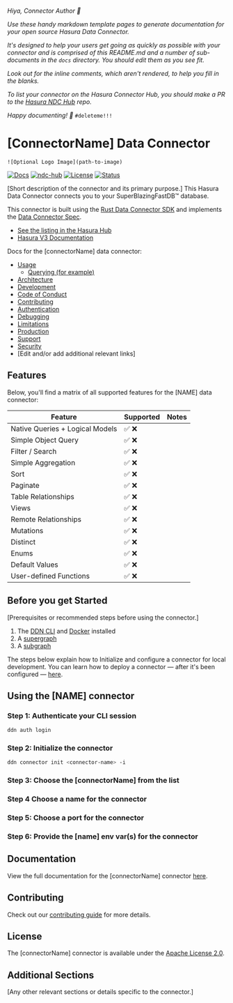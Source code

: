 _Hiya, Connector Author 👋_

_Use these handy markdown template pages to generate documentation for your open source Hasura Data Connector._

_It's designed to help your users get going as quickly as possible with your connector and is comprised of this 
README.md and a number of sub-documents in the `docs` directory. You should edit them as you see fit._ 

_Look out for the inline comments, which aren't rendered, to help you fill in the blanks._

_To list your connector on the Hasura Connector Hub, you should make a PR to the 
[Hasura NDC Hub](https://github.com/hasura/ndc-hub) repo._

_Happy documenting! 🚀_
`#deleteme!!!`

# [ConnectorName] Data Connector

`![Optional Logo Image](path-to-image)`

[![Docs](https://img.shields.io/badge/docs-v3.x-brightgreen.svg?style=flat)](https://hasura.io/docs/3.0/latest/connectors/postgresql/)
[![ndc-hub](https://img.shields.io/badge/ndc--hub-postgres-blue.svg?style=flat)](https://hasura.io/connectors/ndc-postgres)
[![License](https://img.shields.io/badge/license-Apache--2.0-purple.svg?style=flat)](LICENSE.txt)
[![Status](https://img.shields.io/badge/status-alpha-yellow.svg?style=flat)](./readme.md)

[Short description of the connector and its primary purpose.]
This Hasura Data Connector connects you to your SuperBlazingFastDB™ database. 

This connector is built using the [Rust Data Connector SDK](https://github.com/hasura/ndc-hub#rusk-sdk) and implements the [Data Connector Spec](https://github.com/hasura/ndc-spec).

- [See the listing in the Hasura Hub](https://hasura.io/connectors/[connector-name])
- [Hasura V3 Documentation](https://hasura.io/docs/3.0/)

Docs for the [connectorName] data connector:
<!-- TODO: Edit, change, delete as your wish. 
You must have Code of Conduct, Contributing, Support and Security though -->
- [Usage](./docs/usage/index.md)
  - [Querying (for example)](./docs/usage/querying.md)
- [Architecture](./docs/architecture.md)
- [Development](./docs/development.md)
- [Code of Conduct](./docs/code-of-conduct.md)
- [Contributing](./docs/contributing.md)
- [Authentication](./docs/authentication.md)
- [Debugging](./docs/debugging.md)
- [Limitations](./docs/limitations.md)
- [Production](./docs/production.md)
- [Support](./docs/support.md)
- [Security](./docs/security.md)
- [Edit and/or add additional relevant links]

## Features

Below, you'll find a matrix of all supported features for the [NAME] data connector:

<!-- TODO: Your README should contain only a single matrix; choose one below and remove either the ✅ or ❌ from each
row -->

<!-- OLTP matrix -->

| Feature                         | Supported | Notes |
| ------------------------------- | --------- | ----- |
| Native Queries + Logical Models | ✅ ❌     |       |
| Simple Object Query             | ✅ ❌     |       |
| Filter / Search                 | ✅ ❌     |       |
| Simple Aggregation              | ✅ ❌     |       |
| Sort                            | ✅ ❌     |       |
| Paginate                        | ✅ ❌     |       |
| Table Relationships             | ✅ ❌     |       |
| Views                           | ✅ ❌     |       |
| Remote Relationships            | ✅ ❌     |       |
| Mutations                       | ✅ ❌     |       |
| Distinct                        | ✅ ❌     |       |
| Enums                           | ✅ ❌     |       |
| Default Values                  | ✅ ❌     |       |
| User-defined Functions          | ✅ ❌     |       |

<!-- OLAP matrix -->
<!--
| Feature                         | Supported | Notes |
| ------------------------------- | --------- | ----- |
| Native Queries + Logical Models | ✅ ❌     |       |
| Simple Object Query             | ✅ ❌     |       |
| Filter / Search                 | ✅ ❌     |       |
| Simple Aggregation              | ✅ ❌     |       |
| Sort                            | ✅ ❌     |       |
| Paginate                        | ✅ ❌     |       |
| Table Relationships             | ✅ ❌     |       |
| Views                           | ✅ ❌     |       |
| Distinct                        | ✅ ❌     |       |
| Remote Relationships            | ✅ ❌     |       |
| Mutations                       | ✅ ❌     |       |
-->

<!-- DocDB matrix -->
<!--
| Feature                         | Supported | Notes |
| ------------------------------- | --------- | ----- |
| Native Queries + Logical Models | ✅ ❌     |       |
| Simple Object Query             | ✅ ❌     |       |
| Filter / Search                 | ✅ ❌     |       |
| Simple Aggregation              | ✅ ❌     |       |
| Sort                            | ✅ ❌     |       |
| Paginate                        | ✅ ❌     |       |
| Nested Objects                  | ✅ ❌     |       |
| Nested Arrays                   | ✅ ❌     |       |
| Nested Filtering                | ✅ ❌     |       |
| Nested Sorting                  | ✅ ❌     |       |
| Nested Relationships            | ✅ ❌     |       |
-->

## Before you get Started

[Prerequisites or recommended steps before using the connector.]

1. The [DDN CLI](https://hasura.io/docs/3.0/cli/installation) and [Docker](https://docs.docker.com/engine/install/) installed
2. A [supergraph](https://hasura.io/docs/3.0/getting-started/init-supergraph)
3. A [subgraph](https://hasura.io/docs/3.0/getting-started/init-subgraph)
<!-- TODO: add anything connector-specific here -->

The steps below explain how to Initialize and configure a connector for local development. You can learn how to deploy a
connector — after it's been configured — [here](https://hasura.io/docs/3.0/getting-started/deployment/deploy-a-connector).

## Using the [NAME] connector

### Step 1: Authenticate your CLI session

```bash
ddn auth login
```

### Step 2: Initialize the connector

```bash
ddn connector init <connector-name> -i
```

### Step 3: Choose the [connectorName] from the list

### Step 4 Choose a name for the connector

### Step 5: Choose a port for the connector

### Step 6: Provide the [name] env var(s) for the connector


## Documentation
<!-- TODO: Either on GitHub in this repo or on your own site -->
View the full documentation for the [connectorName] connector [here](./docs/index.md).

## Contributing

Check out our [contributing guide](./docs/contributing.md) for more details.

## License

The [connectorName] connector is available under the [Apache License 2.0](https://www.apache.org/licenses/LICENSE-2.0).

## Additional Sections

[Any other relevant sections or details specific to the connector.]
